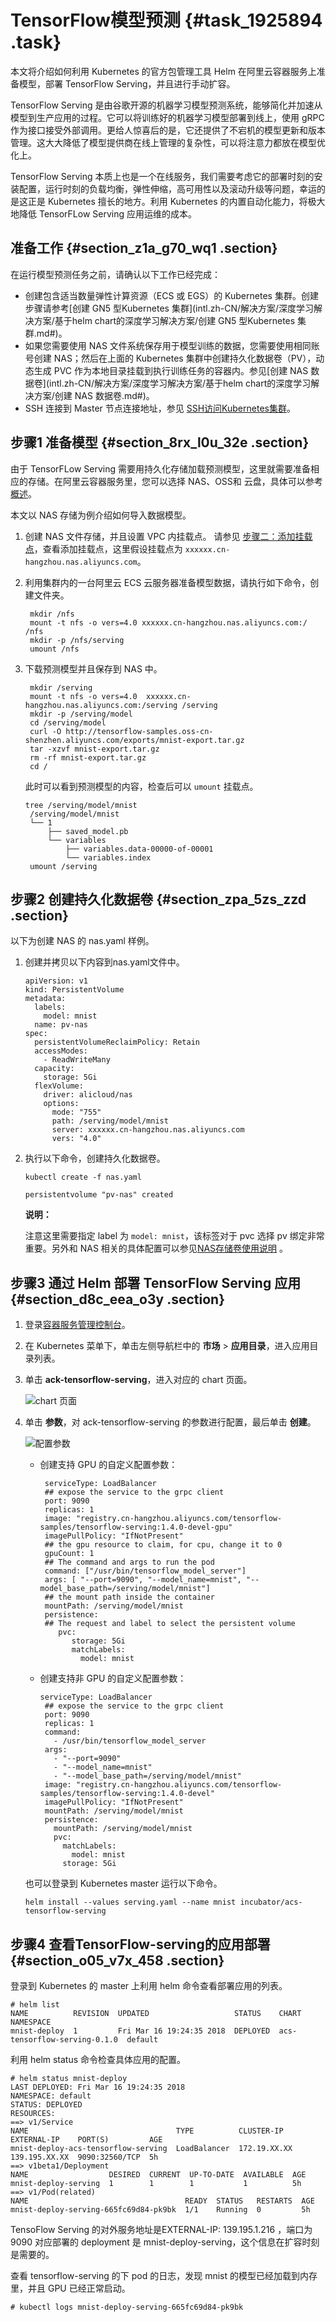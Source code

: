 # TensorFlow模型预测 {#task_1925894 .task}

本文将介绍如何利用 Kubernetes 的官方包管理工具 Helm 在阿里云容器服务上准备模型，部署 TensorFlow Serving，并且进行手动扩容。

TensorFlow Serving 是由谷歌开源的机器学习模型预测系统，能够简化并加速从模型到生产应用的过程。它可以将训练好的机器学习模型部署到线上，使用 gRPC 作为接口接受外部调用。更给人惊喜后的是，它还提供了不宕机的模型更新和版本管理。这大大降低了模型提供商在线上管理的复杂性，可以将注意力都放在模型优化上。

TensorFlow Serving 本质上也是一个在线服务，我们需要考虑它的部署时刻的安装配置，运行时刻的负载均衡，弹性伸缩，高可用性以及滚动升级等问题，幸运的是这正是 Kubernetes 擅长的地方。利用 Kubernetes 的内置自动化能力，将极大地降低 TensorFLow Serving 应用运维的成本。

## 准备工作 {#section_z1a_g70_wq1 .section}

在运行模型预测任务之前，请确认以下工作已经完成：

-   创建包含适当数量弹性计算资源（ECS 或 EGS）的 Kubernetes 集群。创建步骤请参考[创建 GN5 型Kubernetes 集群](intl.zh-CN/解决方案/深度学习解决方案/基于helm chart的深度学习解决方案/创建 GN5 型Kubernetes 集群.md#)。
-   如果您需要使用 NAS 文件系统保存用于模型训练的数据，您需要使用相同账号创建 NAS；然后在上面的 Kubernetes 集群中创建持久化数据卷（PV），动态生成 PVC 作为本地目录挂载到执行训练任务的容器内。参见[创建 NAS 数据卷](intl.zh-CN/解决方案/深度学习解决方案/基于helm chart的深度学习解决方案/创建 NAS 数据卷.md#)。
-   SSH 连接到 Master 节点连接地址，参见 [SSH访问Kubernetes集群](../intl.zh-CN/Kubernetes集群用户指南/集群管理/管理与访问集群/SSH访问Kubernetes集群.md#)。

## 步骤1 准备模型 {#section_8rx_l0u_32e .section}

由于 TensorFLow Serving 需要用持久化存储加载预测模型，这里就需要准备相应的存储。在阿里云容器服务里，您可以选择 NAS、OSS和 云盘，具体可以参考[概述](../intl.zh-CN/Kubernetes集群用户指南/存储管理-Flexvolume/概述.md#)。

本文以 NAS 存储为例介绍如何导入数据模型。

1.  创建 NAS 文件存储，并且设置 VPC 内挂载点。 请参见 [步骤二：添加挂载点](../../../../../intl.zh-CN/快速入门/容量型__性能型NAS/Linux系统.md#section_9q8_owp_z6n)，查看添加挂载点，这里假设挂载点为 `xxxxxx.cn-hangzhou.nas.aliyuncs.com`。
2.  利用集群内的一台阿里云 ECS 云服务器准备模型数据，请执行如下命令，创建文件夹。 

    ``` {#codeblock_eyd_t4y_doz}
     mkdir /nfs
     mount -t nfs -o vers=4.0 xxxxxx.cn-hangzhou.nas.aliyuncs.com:/ /nfs
     mkdir -p /nfs/serving
     umount /nfs
    ```

3.  下载预测模型并且保存到 NAS 中。 

    ``` {#codeblock_6ss_p1x_116}
     mkdir /serving
     mount -t nfs -o vers=4.0  xxxxxx.cn-hangzhou.nas.aliyuncs.com:/serving /serving
     mkdir -p /serving/model
     cd /serving/model
     curl -O http://tensorflow-samples.oss-cn-shenzhen.aliyuncs.com/exports/mnist-export.tar.gz
     tar -xzvf mnist-export.tar.gz
     rm -rf mnist-export.tar.gz
     cd /
    ```

    此时可以看到预测模型的内容，检查后可以 `umount` 挂载点。

    ``` {#codeblock_lj5_ehs_ybf}
    tree /serving/model/mnist
     /serving/model/mnist
     └── 1
         ├── saved_model.pb
         └── variables
             ├── variables.data-00000-of-00001
             └── variables.index
     umount /serving
    ```


## 步骤2 创建持久化数据卷 {#section_zpa_5zs_zzd .section}

以下为创建 NAS 的 nas.yaml 样例。

1.  创建并拷贝以下内容到nas.yaml文件中。 

    ``` {#codeblock_m40_pnk_kbs}
    apiVersion: v1
    kind: PersistentVolume
    metadata: 
      labels: 
        model: mnist
      name: pv-nas
    spec:
      persistentVolumeReclaimPolicy: Retain
      accessModes: 
        - ReadWriteMany
      capacity: 
        storage: 5Gi
      flexVolume: 
        driver: alicloud/nas
        options: 
          mode: "755"
          path: /serving/model/mnist
          server: xxxxxx.cn-hangzhou.nas.aliyuncs.com
          vers: "4.0"
    ```

2.  执行以下命令，创建持久化数据卷。 

    ``` {#codeblock_m05_o52_3jw}
    kubectl create -f nas.yaml
    
    persistentvolume "pv-nas" created
    ```

    **说明：** 

    注意这里需要指定 label 为 `model: mnist`，该标签对于 pvc 选择 pv 绑定非常重要。另外和 NAS 相关的具体配置可以参见[NAS存储卷使用说明](../intl.zh-CN/Kubernetes集群用户指南/存储管理-Flexvolume/NAS储存卷/NAS存储卷使用说明.md#) 。


## 步骤3 通过 Helm 部署 TensorFlow Serving 应用 {#section_d8c_eea_o3y .section}

1.  登录[容器服务管理控制台](https://cs.console.aliyun.com)。
2.  在 Kubernetes 菜单下，单击左侧导航栏中的 **市场** \> **应用目录**，进入应用目录列表。
3.  单击 **ack-tensorflow-serving**，进入对应的 chart 页面。 

    ![chart 页面](http://static-aliyun-doc.oss-cn-hangzhou.aliyuncs.com/assets/img/16634/15682556939159_zh-CN.png)

4.  单击 **参数**，对 ack-tensorflow-serving 的参数进行配置，最后单击 **创建**。 

    ![配置参数](http://static-aliyun-doc.oss-cn-hangzhou.aliyuncs.com/assets/img/16634/15682556939161_zh-CN.png)

    -   创建支持 GPU 的自定义配置参数：

        ``` {#codeblock_7wd_wn8_py8}
         serviceType: LoadBalancer
         ## expose the service to the grpc client
         port: 9090
         replicas: 1
         image: "registry.cn-hangzhou.aliyuncs.com/tensorflow-samples/tensorflow-serving:1.4.0-devel-gpu"
         imagePullPolicy: "IfNotPresent"
         ## the gpu resource to claim, for cpu, change it to 0
         gpuCount: 1
         ## The command and args to run the pod
         command: ["/usr/bin/tensorflow_model_server"]
         args: [ "--port=9090", "--model_name=mnist", "--model_base_path=/serving/model/mnist"]  
         ## the mount path inside the container
         mountPath: /serving/model/mnist
         persistence:
         ## The request and label to select the persistent volume
            pvc:
               storage: 5Gi
               matchLabels: 
                 model: mnist
        ```

    -   创建支持非 GPU 的自定义配置参数：

        ``` {#codeblock_8bs_ujh_j6i}
        serviceType: LoadBalancer
         ## expose the service to the grpc client
         port: 9090
         replicas: 1
         command: 
           - /usr/bin/tensorflow_model_server
         args: 
           - "--port=9090"
           - "--model_name=mnist"
           - "--model_base_path=/serving/model/mnist"
         image: "registry.cn-hangzhou.aliyuncs.com/tensorflow-samples/tensorflow-serving:1.4.0-devel"
         imagePullPolicy: "IfNotPresent"
         mountPath: /serving/model/mnist
         persistence: 
           mountPath: /serving/model/mnist
           pvc: 
             matchLabels: 
               model: mnist
             storage: 5Gi
        ```

    也可以登录到 Kubernetes master 运行以下命令。

    ``` {#codeblock_aqa_vaa_7wj}
    helm install --values serving.yaml --name mnist incubator/acs-tensorflow-serving
    ```


## 步骤4 查看TensorFlow-serving的应用部署 {#section_o05_v7x_458 .section}

登录到 Kubernetes 的 master 上利用 helm 命令查看部署应用的列表。

``` {#codeblock_98j_pfo_4wf}
# helm list
NAME          REVISION  UPDATED                   STATUS    CHART                         NAMESPACE
mnist-deploy  1         Fri Mar 16 19:24:35 2018  DEPLOYED  acs-tensorflow-serving-0.1.0  default
```

利用 helm status 命令检查具体应用的配置。

``` {#codeblock_vex_kxv_034}
# helm status mnist-deploy
LAST DEPLOYED: Fri Mar 16 19:24:35 2018
NAMESPACE: default
STATUS: DEPLOYED
RESOURCES:
==> v1/Service
NAME                                 TYPE          CLUSTER-IP    EXTERNAL-IP    PORT(S)         AGE
mnist-deploy-acs-tensorflow-serving  LoadBalancer  172.19.XX.XX  139.195.XX.XX  9090:32560/TCP  5h
==> v1beta1/Deployment
NAME                  DESIRED  CURRENT  UP-TO-DATE  AVAILABLE  AGE
mnist-deploy-serving  1        1        1           1          5h
==> v1/Pod(related)
NAME                                   READY  STATUS   RESTARTS  AGE
mnist-deploy-serving-665fc69d84-pk9bk  1/1    Running  0         5h
```

TensoFlow Serving 的对外服务地址是EXTERNAL-IP: 139.195.1.216 ，端口为 9090 对应部署的 deployment 是 mnist-deploy-serving，这个信息在扩容时刻是需要的。

查看 tensorflow-serving 的下 pod 的日志，发现 mnist 的模型已经加载到内存里，并且 GPU 已经正常启动。

``` {#codeblock_kvd_jik_cye}
# kubectl logs mnist-deploy-serving-665fc69d84-pk9bk
```

